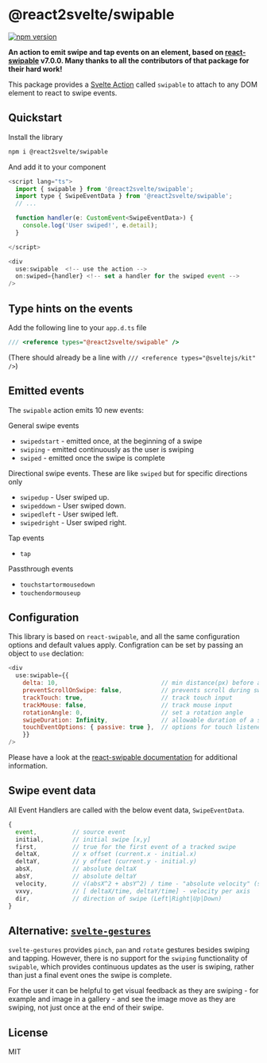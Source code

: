 # @react2svelte/swipable

[![npm version](https://img.shields.io/npm/v/@react2svelte/swipable.svg)](https://www.npmjs.com/package/@react2svelte/swipable)

**An action to emit swipe and tap events on an element, based on [react-swipable](https://www.npmjs.com/package/react-swipeable) v7.0.0. Many thanks to all the contributors of that package for their hard work!**

This package provides a [Svelte Action](https://svelte.dev/tutorial/actions) called `swipable` to attach to any DOM element to react to swipe events.

## Quickstart

Install the library

```bash
npm i @react2svelte/swipable
```

And add it to your component

```js
<script lang="ts">
  import { swipable } from '@react2svelte/swipable';
  import type { SwipeEventData } from '@react2svelte/swipable';
  // ...

  function handler(e: CustomEvent<SwipeEventData>) {
    console.log('User swiped!', e.detail);
  }

</script>

<div
  use:swipable  <!-- use the action -->
  on:swiped={handler} <!-- set a handler for the swiped event -->
/>
```

## Type hints on the events

Add the following line to your `app.d.ts` file

```js
/// <reference types="@react2svelte/swipable" />
```

(There should already be a line with `/// <reference types="@sveltejs/kit" />`)

## Emitted events

The `swipable` action emits 10 new events:

General swipe events

- `swipedstart` - emitted once, at the beginning of a swipe
- `swiping` - emitted continuously as the user is swiping
- `swiped` - emitted once the swipe is complete

Directional swipe events. These are like `swiped` but for specific directions only

- `swipedup` - User swiped up.
- `swipeddown` - User swiped down.
- `swipedleft` - User swiped left.
- `swipedright` - User swiped right.

Tap events

- `tap`

Passthrough events

- `touchstartormousedown`
- `touchendormouseup`

## Configuration

This library is based on `react-swipable`, and all the same configuration options and default values apply. Configration can be set by passing an object to `use` declation:

```js
<div
  use:swipable={{
    delta: 10,                             // min distance(px) before a swipe starts. *See Notes*
    preventScrollOnSwipe: false,           // prevents scroll during swipe (*See Details*)
    trackTouch: true,                      // track touch input
    trackMouse: false,                     // track mouse input
    rotationAngle: 0,                      // set a rotation angle
    swipeDuration: Infinity,               // allowable duration of a swipe (ms). *See Notes*
    touchEventOptions: { passive: true },  // options for touch listeners (*See Details*)
    }}
/>
```

Please have a look at the [react-swipable documentation](https://www.npmjs.com/package/react-swipeable) for additional information.

## Swipe event data

All Event Handlers are called with the below event data, `SwipeEventData`.

```js
{
  event,          // source event
  initial,        // initial swipe [x,y]
  first,          // true for the first event of a tracked swipe
  deltaX,         // x offset (current.x - initial.x)
  deltaY,         // y offset (current.y - initial.y)
  absX,           // absolute deltaX
  absY,           // absolute deltaY
  velocity,       // √(absX^2 + absY^2) / time - "absolute velocity" (speed)
  vxvy,           // [ deltaX/time, deltaY/time] - velocity per axis
  dir,            // direction of swipe (Left|Right|Up|Down)
}
```

## Alternative: [`svelte-gestures`](https://github.com/Rezi/svelte-gestures)

`svelte-gestures` provides `pinch`, `pan` and `rotate` gestures besides swiping and tapping. However, there is no support for  the `swiping` functionality of `swipable`, which provides continuous updates as the user is swiping, rather than just a final event ones the swipe is complete.

For the user it can be helpful to get visual feedback as they are swiping - for example and image in a gallery - and see the image move as they are swiping, not just once at the end of their swipe.

## License

MIT
